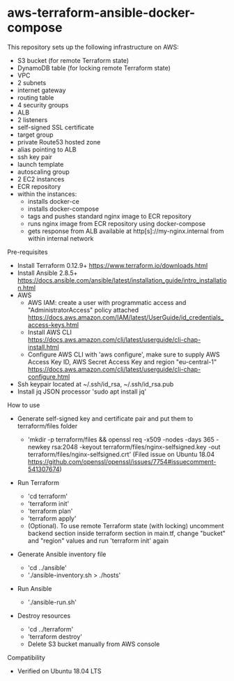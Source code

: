 # aws-terraform-ansible-docker-compose

This repository sets up the following infrastructure on AWS:

- S3 bucket (for remote Terraform state)
- DynamoDB table (for locking remote Terraform state)
- VPC
- 2 subnets
- internet gateway
- routing table
- 4 security groups
- ALB
- 2 listeners
- self-signed SSL certificate
- target group
- private Route53 hosted zone
- alias pointing to ALB
- ssh key pair
- launch template
- autoscaling group
- 2 EC2 instances
- ECR repository
- within the instances:
    - installs docker-ce
    - installs docker-compose
    - tags and pushes standard nginx image to ECR repository
    - runs nginx image from ECR repository using docker-compose
    - gets response from ALB available at http[s]://my-nginx.internal from within internal network

Pre-requisites

- Install Terraform 0.12.9+ https://www.terraform.io/downloads.html
- Install Ansible 2.8.5+ https://docs.ansible.com/ansible/latest/installation_guide/intro_installation.html
- AWS
    - AWS IAM: create a user with programmatic access and "AdministratorAccess" policy attached https://docs.aws.amazon.com/IAM/latest/UserGuide/id_credentials_access-keys.html
    - Install AWS CLI https://docs.aws.amazon.com/cli/latest/userguide/cli-chap-install.html
    - Configure AWS CLI with 'aws configure', make sure to supply AWS Access Key ID, AWS Secret Access Key and region "eu-central-1" https://docs.aws.amazon.com/cli/latest/userguide/cli-chap-configure.html
- Ssh keypair located at ~/.ssh/id_rsa, ~/.ssh/id_rsa.pub
- Install jq JSON processor 'sudo apt install jq'

How to use

- Generate self-signed key and certificate pair and put them to terraform/files folder
    - 'mkdir -p terraform/files && openssl req -x509 -nodes -days 365 -newkey rsa:2048 -keyout terraform/files/nginx-selfsigned.key -out terraform/files/nginx-selfsigned.crt' (Filed issue on Ubuntu 18.04 https://github.com/openssl/openssl/issues/7754#issuecomment-541307674)

- Run Terraform
    - 'cd terraform'
    - 'terraform init'
    - 'terraform plan'
    - 'terraform apply'
    - (Optional). To use remote Terraform state (with locking) uncomment backend section inside terraform section in main.tf, change "bucket" and "region" values and run 'terraform init' again

- Generate Ansible inventory file
    - 'cd ../ansible'
    - './ansible-inventory.sh > ./hosts'

- Run Ansible
    - './ansible-run.sh'

- Destroy resources
    - 'cd ../terraform'
    - 'terraform destroy'
    - Delete S3 bucket manually from AWS console

Compatibility

- Verified on Ubuntu 18.04 LTS